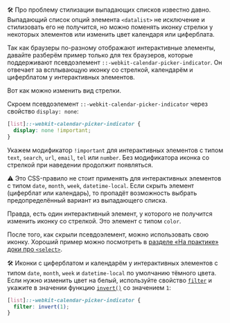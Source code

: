 🛠 Про проблему стилизации выпадающих списков известно давно. Выпадающий список опций элемента `<datalist>` не исключение и стилизовать его не получится, но можно поменять иконку стрелки у некоторых элементов или изменить цвет календаря или циферблата.

Так как браузеры по-разному отображают интерактивные элементы, давайте разберём пример только для тех браузеров, которые поддерживают псевдоэлемент `::-webkit-calendar-picker-indicator`. Он отвечает за всплывающую иконку со стрелкой, календарём и циферблатом у интерактивных элементов.

Вот как можно изменить вид стрелки.

Скроем псевдоэлемент `::-webkit-calendar-picker-indicator` через свойство `display: none`:

```css
[list]::-webkit-calendar-picker-indicator {
  display: none !important;
}
```

Укажем модификатор `!important` для интерактивных элементов с типом `text`, `search`, `url`, `email`, `tel` или `number`. Без модификатора иконка со стрелкой при наведении продолжит появляться.

<aside>

⚠️ Это CSS-правило не стоит применять для интерактивных элементов с типом `date`, `month`, `week`, `datetime-local`. Если скрыть элемент (циферблат или календарь), то пропадёт возможность выбрать предопределённый вариант из выпадающего списка.

</aside>

Правда, есть один интерактивный элемент, у которого не получится изменить иконку со стрелкой. Это элемент с типом `color`.

После того, как скрыли псевдоэлемент, можно использовать свою иконку. Хороший пример можно посмотреть в [разделе «На практике» доки про `<select>`](/html/select/#na-praktike/).

🛠 Иконки с циферблатом и календарём у интерактивных элементов с типом `date`, `month`, `week` и `datetime-local` по умолчанию тёмного цвета. Если нужно изменить цвет на белый, используйте свойство [`filter`](/css/filter/) и укажите в значении функцию [`invert()`](/css/filter-functions/#invert) со значением `1`:

```css
[list]::-webkit-calendar-picker-indicator {
  filter: invert(1);
}
```
